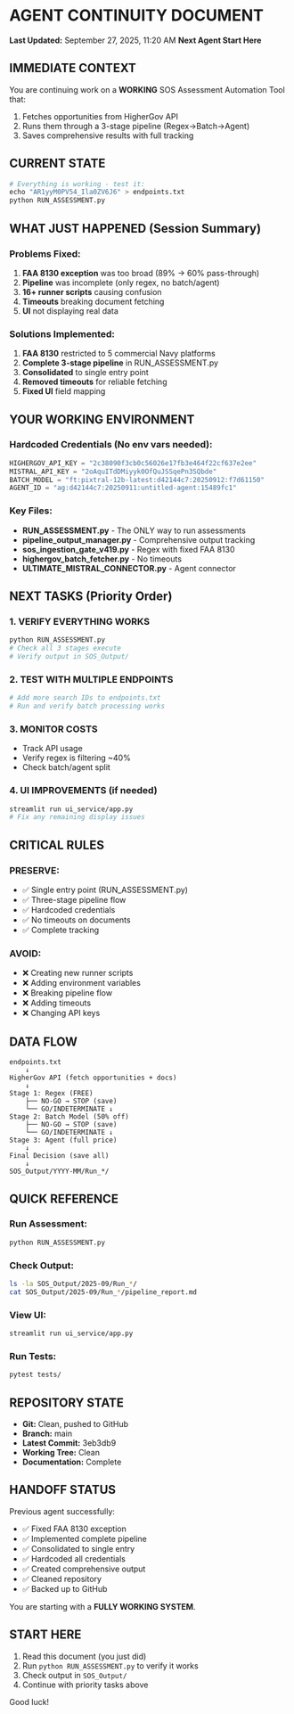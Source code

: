 # AGENT CONTINUITY DOCUMENT
**Last Updated:** September 27, 2025, 11:20 AM
**Next Agent Start Here**

## IMMEDIATE CONTEXT

You are continuing work on a **WORKING** SOS Assessment Automation Tool that:
1. Fetches opportunities from HigherGov API
2. Runs them through a 3-stage pipeline (Regex→Batch→Agent)
3. Saves comprehensive results with full tracking

## CURRENT STATE

```python
# Everything is working - test it:
echo "AR1yyM0PV54_Ila0ZV6J6" > endpoints.txt
python RUN_ASSESSMENT.py
```

## WHAT JUST HAPPENED (Session Summary)

### Problems Fixed:
1. **FAA 8130 exception** was too broad (89% → 60% pass-through)
2. **Pipeline** was incomplete (only regex, no batch/agent)
3. **16+ runner scripts** causing confusion
4. **Timeouts** breaking document fetching
5. **UI** not displaying real data

### Solutions Implemented:
1. **FAA 8130** restricted to 5 commercial Navy platforms
2. **Complete 3-stage pipeline** in RUN_ASSESSMENT.py
3. **Consolidated** to single entry point
4. **Removed timeouts** for reliable fetching
5. **Fixed UI** field mapping

## YOUR WORKING ENVIRONMENT

### Hardcoded Credentials (No env vars needed):
```python
HIGHERGOV_API_KEY = "2c38090f3cb0c56026e17fb3e464f22cf637e2ee"
MISTRAL_API_KEY = "2oAquITdDMiyyk0OfQuJSSqePn3SQbde"
BATCH_MODEL = "ft:pixtral-12b-latest:d42144c7:20250912:f7d61150"
AGENT_ID = "ag:d42144c7:20250911:untitled-agent:15489fc1"
```

### Key Files:
- **RUN_ASSESSMENT.py** - The ONLY way to run assessments
- **pipeline_output_manager.py** - Comprehensive output tracking
- **sos_ingestion_gate_v419.py** - Regex with fixed FAA 8130
- **highergov_batch_fetcher.py** - No timeouts
- **ULTIMATE_MISTRAL_CONNECTOR.py** - Agent connector

## NEXT TASKS (Priority Order)

### 1. VERIFY EVERYTHING WORKS
```bash
python RUN_ASSESSMENT.py
# Check all 3 stages execute
# Verify output in SOS_Output/
```

### 2. TEST WITH MULTIPLE ENDPOINTS
```bash
# Add more search IDs to endpoints.txt
# Run and verify batch processing works
```

### 3. MONITOR COSTS
- Track API usage
- Verify regex is filtering ~40%
- Check batch/agent split

### 4. UI IMPROVEMENTS (if needed)
```bash
streamlit run ui_service/app.py
# Fix any remaining display issues
```

## CRITICAL RULES

### PRESERVE:
- ✅ Single entry point (RUN_ASSESSMENT.py)
- ✅ Three-stage pipeline flow
- ✅ Hardcoded credentials
- ✅ No timeouts on documents
- ✅ Complete tracking

### AVOID:
- ❌ Creating new runner scripts
- ❌ Adding environment variables
- ❌ Breaking pipeline flow
- ❌ Adding timeouts
- ❌ Changing API keys

## DATA FLOW

```
endpoints.txt
    ↓
HigherGov API (fetch opportunities + docs)
    ↓
Stage 1: Regex (FREE)
    ├── NO-GO → STOP (save)
    └── GO/INDETERMINATE ↓
Stage 2: Batch Model (50% off)
    ├── NO-GO → STOP (save)
    └── GO/INDETERMINATE ↓
Stage 3: Agent (full price)
    ↓
Final Decision (save all)
    ↓
SOS_Output/YYYY-MM/Run_*/
```

## QUICK REFERENCE

### Run Assessment:
```bash
python RUN_ASSESSMENT.py
```

### Check Output:
```bash
ls -la SOS_Output/2025-09/Run_*/
cat SOS_Output/2025-09/Run_*/pipeline_report.md
```

### View UI:
```bash
streamlit run ui_service/app.py
```

### Run Tests:
```bash
pytest tests/
```

## REPOSITORY STATE

- **Git:** Clean, pushed to GitHub
- **Branch:** main
- **Latest Commit:** 3eb3db9
- **Working Tree:** Clean
- **Documentation:** Complete

## HANDOFF STATUS

Previous agent successfully:
- ✅ Fixed FAA 8130 exception
- ✅ Implemented complete pipeline
- ✅ Consolidated to single entry
- ✅ Hardcoded all credentials
- ✅ Created comprehensive output
- ✅ Cleaned repository
- ✅ Backed up to GitHub

You are starting with a **FULLY WORKING SYSTEM**.

## START HERE

1. Read this document (you just did)
2. Run `python RUN_ASSESSMENT.py` to verify it works
3. Check output in `SOS_Output/`
4. Continue with priority tasks above

Good luck!